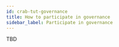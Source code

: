 ```yaml
---
id: crab-tut-governance
title: How to participate in governance
sidebar_label: Participate in governance
---
```


TBD